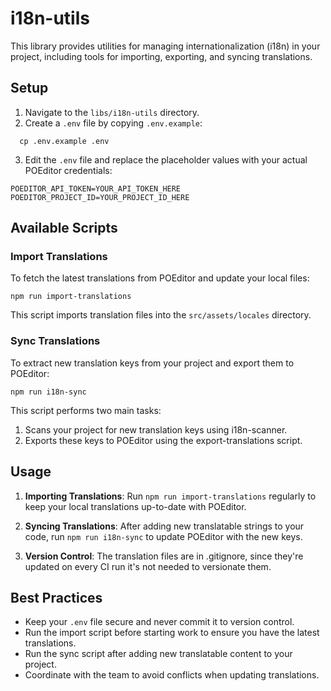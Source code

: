# i18n-utils

This library provides utilities for managing internationalization (i18n) in your project, including tools for importing, exporting, and syncing translations.

## Setup

1. Navigate to the `libs/i18n-utils` directory.
2. Create a `.env` file by copying `.env.example`:

```
  cp .env.example .env
```

3. Edit the `.env` file and replace the placeholder values with your actual POEditor credentials:

```
POEDITOR_API_TOKEN=YOUR_API_TOKEN_HERE
POEDITOR_PROJECT_ID=YOUR_PROJECT_ID_HERE
```

## Available Scripts

### Import Translations

To fetch the latest translations from POEditor and update your local files:

```shell
npm run import-translations
```

This script imports translation files into the `src/assets/locales` directory.

### Sync Translations

To extract new translation keys from your project and export them to POEditor:

```shell
npm run i18n-sync
```

This script performs two main tasks:

1. Scans your project for new translation keys using i18n-scanner.
2. Exports these keys to POEditor using the export-translations script.

## Usage

1. **Importing Translations**: Run `npm run import-translations` regularly to keep your local translations up-to-date with POEditor.

2. **Syncing Translations**: After adding new translatable strings to your code, run `npm run i18n-sync` to update POEditor with the new keys.

3. **Version Control**: The translation files are in .gitignore, since they're updated on every CI run it's not needed to versionate them.

## Best Practices

- Keep your `.env` file secure and never commit it to version control.
- Run the import script before starting work to ensure you have the latest translations.
- Run the sync script after adding new translatable content to your project.
- Coordinate with the team to avoid conflicts when updating translations.
